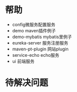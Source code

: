# 帮助
* config微服务配置服务
* demo maven插件例子
* demo-mybatis mybatis里例子
* eureka-server 服务注册服务
* maven-pt-plugin 网站plugin
* service-echo echo服务
* ui 前端服务
# 待解决问题